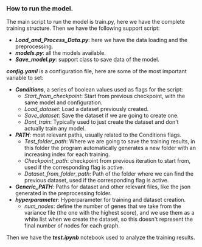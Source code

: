 ### How to run the model.

The main script to run the model is train.py, here we have the complete training structure.
Then we have the following support script:
- **_Load_and_Process_Data.py_**: here we have the data loading and the preprocessing.
- **_models.py_**: all the models available.
- **_Save_model.py_**: support class to save data of the model.

**_config.yaml_** is a configuration file, here are some of the most important variable to set:
- **_Conditions_**, a series of boolean values used as flags for the script:
    - _Start_from_checkpoint_: Start from previous checkpoint, with the same model and configuration.
    - _Load_dataset_: Load a dataset previously created.
    - _Save_dataset_: Save the dataset if we are going to create one.
    - _Dont_train_: Typically used to just create the dataset and don't actually train any model.
- **_PATH_**: most relevant paths, usually related to the Conditions flags.
    - _Test_folder_path_: Where we are going to save the training results, in this folder the program automatically generates a new folder with an increasing index for each training.
    - _Checkpoint_path_: checkpoint from previous iteration to start from, used if the corresponding flag is active.
    - _Dataset_from_folder_path_: Path of the folder where we can find the previous dataset, used if the corresponding flag is active.
- **_Generic_PATH_**: Paths for dataset and other relevant files, like the json generated in the preprocessing folder.
- **_hyperparameter_**: Hyperparameter for training and dataset creation.
    - _num_nodes_: define the number of genes that we take from the variance file (the one with the highest score), and we use them as a white list when we create the dataset, so this doesn't represent the final number of nodes for each graph.

Then we have the **_test.ipynb_** notebook used to analyze the training results.